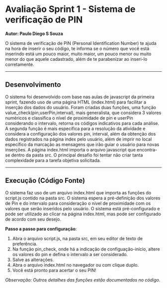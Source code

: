 # Avaliação Sprint 1 - Sistema de verificação de PIN
**Autor: Paulo Diego S Souza**

O sistema de verificação de PIN (Personal Identification Number) te ajuda na hora de inserir o seu código, te informa se o número que você está inserindo está um pouco maior, muito maior, um pouco menor ou muito menor do que aquele cadastrado, além de te parabenizar ao inseri-lo corretamente.

***
## Desenvolvimento

O sistema foi desenvolvido com base nas aulas de javascript da primeira sprint, fazendo uso de uma página HTML (index.html) para facilitar a inserção dos dados do usuário. Foram criadas duas funções, uma função value_check(pin,userPin,interval), mais generalista, que considera 3 valores numéricos e classifica o nível de proximidade de pin e userPin considerando o intervalo, retorna os códigos indicativos para cada análise. A segunda função é mais específica para a resolução da atividade e considera a configuração dos valores pin, interval, além da obtenção dos dados registrados na página index pelo usuário, além de imprir no local específico da marcação as mensagens que irão guiar o usuário para novas inserções. A página index.html importa o arquivo javascript que encontra-se dentro da pasta src. O principal desafio foi tentar não criar tanta complexidade para a tarefa objetiva solicitada.

***
## Execução (Código Fonte)

O sistema faz uso de um arquivo index.html que importa as funções do script.js contido na pasta src. O sistema espera a pré-definição dos valores de Pin e do intervalo para consideração o nível de proximidade com os valores que serão inseridos pelo usuário. O sistema está pré-configurado e pode ser utilizado ao clicar na página index.html, mas pode ser configurado de acordo com seu desejo.

**Passo a passo para configuração**:

1. Abra o arquivo script.js, na pasta src, em seu editor de texto de preferência.
2. Na função pin_check, onde há a indicação de configuação-início, altere os valores do pin e defina o intervalo a ser considerado.
3. Salve as alterações.
4. Abra o arquivo index.html no navegador ou com clique duplo.
5. Você está pronto para acertar o seu PIN!


*Observação: Outros detalhes das funções estão documentados no código.*
